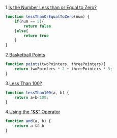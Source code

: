 1.[Is the Number Less than or Equal to Zero?](https://edabit.com/challenge/PTiLYyb4A69KZtBCg)
```js
function lessThanOrEqualToZero(num) {
	if(num == 5){
		return false
	}else{
		return true
	}
}

```

2.[Basketball Points](https://edabit.com/challenge/Y46Xp2pcvTB77bmdD)
```js
function points(twoPointers, threePointers){
	return twoPointers * 2 + threePointers * 3;
}

```

3.[Less Than 100?](https://edabit.com/challenge/9MjEpkL7yAjAqiH58)
```js
function lessThan100(a, b) {
	return a+b<100;
}

```

4.[Using the "&&" Operator](https://edabit.com/challenge/vJCZmgvvDjehyDcDK)
```js
function and(a, b) {
	return a && b
}

```